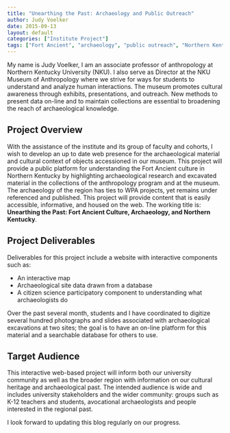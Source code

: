 ```yaml
---
title: "Unearthing the Past: Archaeology and Public Outreach"
author: Judy Voelker
date: 2015-09-13
layout: default
categories: ["Institute Project"]
tags: ["Fort Ancient", "archaeology", "public outreach", "Northern Kentucky", "digital archaeology"]
---
```


My name is Judy Voelker, I am an associate professor of anthropology at Northern Kentucky University (NKU). I also serve as Director at the NKU Museum of Anthropology where we strive for ways for students to understand and analyze human interactions. The museum promotes cultural awareness through exhibits, presentations, and outreach. New methods to present data on-line and to maintain collections are essential to broadening the reach of archaeological knowledge.

## Project Overview

With the assistance of the institute and its group of faculty and cohorts, I wish to develop an up to date web presence for the archaeological material and cultural context of objects accessioned in our museum. This project will provide a public platform for understanding the Fort Ancient culture in Northern Kentucky by highlighting archaeological research and excavated material in the collections of the anthropology program and at the museum. The archaeology of the region has ties to WPA projects, yet remains under referenced and published. This project will provide content that is easily accessible, informative, and housed on the web. The working title is: **Unearthing the Past: Fort Ancient Culture, Archaeology, and Northern Kentucky**.

## Project Deliverables

Deliverables for this project include a website with interactive components such as:

- An interactive map
- Archaeological site data drawn from a database
- A citizen science participatory component to understanding what archaeologists do

Over the past several month, students and I have coordinated to digitize several hundred photographs and slides associated with archaeological excavations at two sites; the goal is to have an on-line platform for this material and a searchable database for others to use.

## Target Audience

This interactive web-based project will inform both our university community as well as the broader region with information on our cultural heritage and archaeological past. The intended audience is wide and includes university stakeholders and the wider community: groups such as K-12 teachers and students, avocational archaeologists and people interested in the regional past.

I look forward to updating this blog regularly on our progress.
